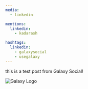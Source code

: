 ```yaml
---
media:
  - linkedin

mentions:
  linkedin:
    - kadarash

hashtags:
  linkedin:
    - galaxysocial
    - usegalaxy
---
```

this is a test post from Galaxy Social!

![Galaxy Logo]([https://example.com/a.jpg](https://galaxyproject.org/images/galaxy-logos/galaxy_project_logo_blue.png))

